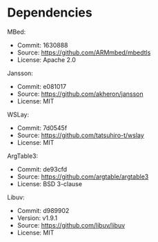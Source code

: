 # Dependencies

MBed:

  - Commit: 1630888
  - Source: https://github.com/ARMmbed/mbedtls
  - License: Apache 2.0
  
Jansson:

  - Commit: e081017
  - Source: https://github.com/akheron/jansson
  - License: MIT

WSLay:

  - Commit: 7d0545f
  - Source: https://github.com/tatsuhiro-t/wslay
  - License: MIT

ArgTable3:

  - Commit: de93cfd
  - Source: https://github.com/argtable/argtable3
  - License: BSD 3-clause

Libuv:

  - Commit: d989902
  - Version: v1.9.1
  - Source: https://github.com/libuv/libuv
  - License: MIT
